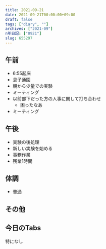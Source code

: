 ```yaml
---
title: 2021-09-21
date: 2021-09-21T00:00:00+09:00
draft: false
tags: ["diary", ""]
archives: ["2021-09"]
n年日記: ["0921"]
slug: 655297
---
```

## 午前
- 6:55起床
- 息子通園
- 朝から少量での実験
- ミーティング
- 以前部下だった方の人事に関して打ち合わせ
  - 困ったなあ
- ミーティング
## 午後
- 実験の後処理
- 新しい実験を始める
- 事務作業
- 残業1時間
## 体調
- 普通
## その他
## 今日のTabs
特になし